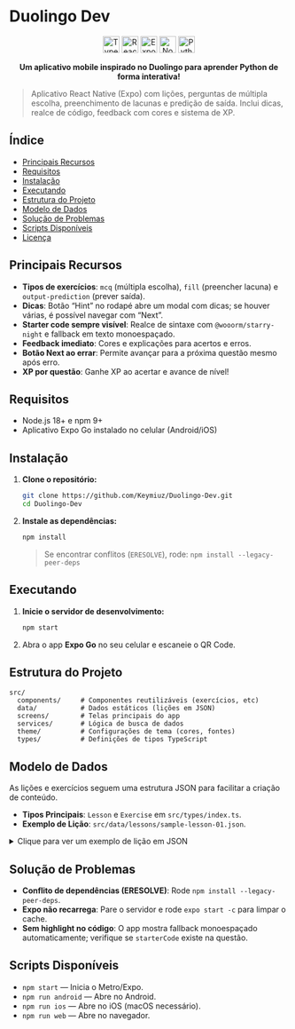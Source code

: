 # Duolingo Dev

<p align="center">
  <img src="https://img.shields.io/badge/TypeScript-007ACC?style=for-the-badge&logo=typescript&logoColor=white" height="30" alt="TypeScript"/>
  <img src="https://img.shields.io/badge/React_Native-20232A?style=for-the-badge&logo=react&logoColor=61DAFB" height="30" alt="React Native"/>
  <img src="https://img.shields.io/badge/Expo-000020?style=for-the-badge&logo=expo&logoColor=white" height="30" alt="Expo"/>
  <img src="https://img.shields.io/badge/Node.js-339933?style=for-the-badge&logo=nodedotjs&logoColor=white" height="30" alt="Node.js"/>
  <img src="https://img.shields.io/badge/Python-3776AB?style=for-the-badge&logo=python&logoColor=white" height="30" alt="Python Learning"/>
</p>

<p align="center">
  <strong>Um aplicativo mobile inspirado no Duolingo para aprender Python de forma interativa!</strong>
</p>

> Aplicativo React Native (Expo) com lições, perguntas de múltipla escolha, preenchimento de lacunas e predição de saída. Inclui dicas, realce de código, feedback com cores e sistema de XP.

## Índice

- [Principais Recursos](#-principais-recursos)
- [Requisitos](#-requisitos)
- [Instalação](#-instalação)
- [Executando](#-executando)
- [Estrutura do Projeto](#-estrutura-do-projeto)
- [Modelo de Dados](#-modelo-de-dados)
- [Solução de Problemas](#-solução-de-problemas)
- [Scripts Disponíveis](#-scripts-disponíveis)
- [Licença](#-licença)

## Principais Recursos

- **Tipos de exercícios**: `mcq` (múltipla escolha), `fill` (preencher lacuna) e `output-prediction` (prever saída).
- **Dicas**: Botão “Hint” no rodapé abre um modal com dicas; se houver várias, é possível navegar com “Next”.
- **Starter code sempre visível**: Realce de sintaxe com `@wooorm/starry-night` e fallback em texto monoespaçado.
- **Feedback imediato**: Cores e explicações para acertos e erros.
- **Botão Next ao errar**: Permite avançar para a próxima questão mesmo após erro.
- **XP por questão**: Ganhe XP ao acertar e avance de nível!

## Requisitos

- Node.js 18+ e npm 9+
- Aplicativo Expo Go instalado no celular (Android/iOS)

## Instalação

1.  **Clone o repositório:**
    ```bash
    git clone https://github.com/Keymiuz/Duolingo-Dev.git
    cd Duolingo-Dev
    ```

2.  **Instale as dependências:**
    ```bash
    npm install
    ```
    > Se encontrar conflitos (`ERESOLVE`), rode: `npm install --legacy-peer-deps`

## Executando

1.  **Inicie o servidor de desenvolvimento:**
    ```bash
    npm start
    ```
2.  Abra o app **Expo Go** no seu celular e escaneie o QR Code.

## Estrutura do Projeto

```
src/
  components/     # Componentes reutilizáveis (exercícios, etc)
  data/           # Dados estáticos (lições em JSON)
  screens/        # Telas principais do app
  services/       # Lógica de busca de dados
  theme/          # Configurações de tema (cores, fontes)
  types/          # Definições de tipos TypeScript
```

## Modelo de Dados

As lições e exercícios seguem uma estrutura JSON para facilitar a criação de conteúdo.

- **Tipos Principais**: `Lesson` e `Exercise` em `src/types/index.ts`.
- **Exemplo de Lição**: `src/data/lessons/sample-lesson-01.json`.

<details>
  <summary>Clique para ver um exemplo de lição em JSON</summary>

```json
{
  "id": "py-01-variables",
  "title": "Variables & Data Types",
  "xp": 50,
  "level": 1,
  "exercises": [
    {
      "type": "mcq",
      "prompt": "What is the type of `3.14` in Python?",
      "choices": ["int", "float", "str", "bool"],
      "answer": "float",
      "hints": ["Think about decimals."],
      "explanation": "3.14 is a floating-point number (float)."
    }
  ]
}
```

</details>

## Solução de Problemas

- **Conflito de dependências (ERESOLVE)**: Rode `npm install --legacy-peer-deps`.
- **Expo não recarrega**: Pare o servidor e rode `expo start -c` para limpar o cache.
- **Sem highlight no código**: O app mostra fallback monoespaçado automaticamente; verifique se `starterCode` existe na questão.

## Scripts Disponíveis

- `npm start` — Inicia o Metro/Expo.
- `npm run android` — Abre no Android.
- `npm run ios` — Abre no iOS (macOS necessário).
- `npm run web` — Abre no navegador.
